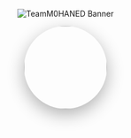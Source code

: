 <!-- Ultra Pro Max Banner -->
<p align="center">
  <img src="https://capsule-render.vercel.app/api?type=waving&height=250&color=gradient&text=TeamM0HANED&fontAlign=50&fontSize=65&fontColor=ffffff&animation=twinkling&desc=LEGENDARY%20PRO%20MAX&descAlign=50&descAlignY=75&descSize=25" alt="TeamM0HANED Banner">
</p>

<!-- Logo GitHub (Circle Style) -->
<p align="center">
  <img src="https://github.com/TeamM0HANED.png" width="150" height="150" style="border-radius:50%; box-shadow:0 10px 30px rgba(0,0,0,0.3);">
</p>
